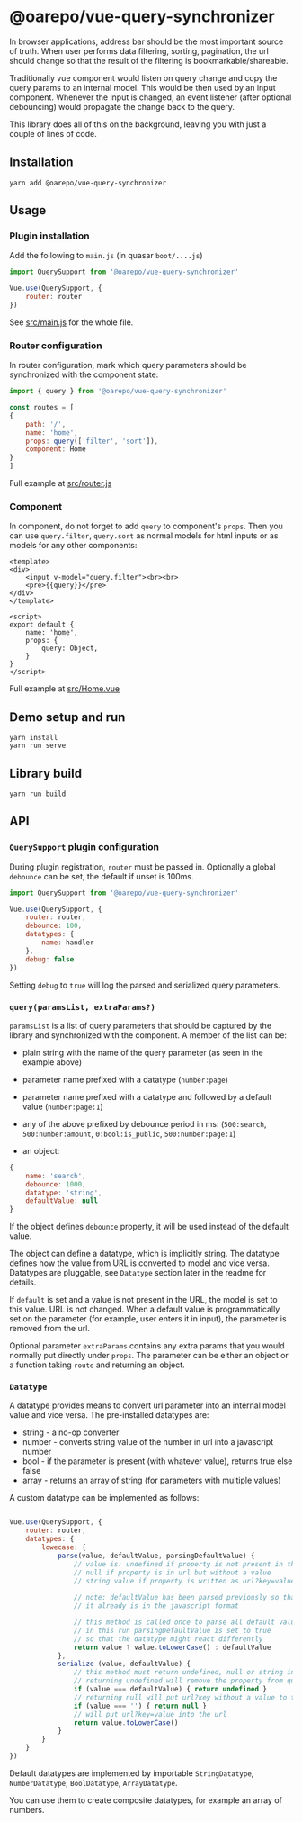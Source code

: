 # @oarepo/vue-query-synchronizer

In browser applications, address bar should be the most important source
of truth. When user performs data filtering, sorting, pagination, the url should
change so that the result of the filtering is bookmarkable/shareable.

Traditionally vue component would listen on query change and copy the
query params to an internal model. This would be then used by an input
component. Whenever the input is changed, an event listener (after optional
debouncing) would propagate the change back to the query.

This library does all of this on the background, leaving you with just
a couple of lines of code.

## Installation
```
yarn add @oarepo/vue-query-synchronizer
```

## Usage

### Plugin installation

Add the following to ``main.js`` (in quasar ``boot/....js``)

```javascript
import QuerySupport from '@oarepo/vue-query-synchronizer'

Vue.use(QuerySupport, {
    router: router
})
```
See [src/main.js](src/main.js) for the whole file.

### Router configuration

In router configuration, mark which query parameters should be synchronized
with the component state:

```javascript
import { query } from '@oarepo/vue-query-synchronizer'

const routes = [
{
    path: '/',
    name: 'home',
    props: query(['filter', 'sort']),
    component: Home
}
]
```
Full example at [src/router.js](src/router.js)

### Component

In component, do not forget to add ``query`` to component's ``props``. Then
you can use ``query.filter``, ``query.sort`` as normal models for
html inputs or as models for any other components:

```vue
<template>
<div>
    <input v-model="query.filter"><br><br>
    <pre>{{query}}</pre>
</div>
</template>

<script>
export default {
    name: 'home',
    props: {
        query: Object,
    }
}
</script>
```
Full example at [src/Home.vue](src/Home.vue)

## Demo setup and run
```
yarn install
yarn run serve
```

## Library build
```
yarn run build
```

## API

### ``QuerySupport`` plugin configuration

During plugin registration, ``router`` must be passed in. Optionally
a global ``debounce`` can be set, the default if unset is 100ms. 
 

```javascript
import QuerySupport from '@oarepo/vue-query-synchronizer'

Vue.use(QuerySupport, {
    router: router,
    debounce: 100,
    datatypes: {
        name: handler
    },
    debug: false
})
```

Setting ``debug`` to ``true`` will log the parsed and serialized query parameters. 

### ``query(paramsList, extraParams?)``

``paramsList`` is a list of query parameters that should be captured
by the library and synchronized with the component. A member of the list
can be:

   * plain string with the name of the query parameter (as seen in the example above) 

   * parameter name prefixed with a datatype (``number:page``)
   
   * parameter name prefixed with a datatype and followed by a default value
     (``number:page:1``)
     
   * any of the above prefixed by debounce period in ms: (``500:search``,
     ``500:number:amount``, ``0:bool:is_public``, ``500:number:page:1``)
     
   * an object:

```javascript
{
    name: 'search',
    debounce: 1000,
    datatype: 'string',
    defaultValue: null
}
``` 
If the object defines ``debounce`` property, it will be used instead of the default
value.

The object can define a datatype, which is implicitly string. The datatype
defines how the value from URL is converted to model and vice versa. Datatypes
are pluggable, see ``Datatype`` section later in the readme for details. 

If ``default`` is set and a value is not present in the URL, the model
is set to this value. URL is not changed. When a default value is 
programmatically set on the parameter (for example, user enters it in input),
the parameter is removed from the url.  

Optional parameter ``extraParams`` contains any extra params 
that you would normally put directly under ``props``.
The parameter can be either an object or a function taking ``route`` and 
returning an object.

### ``Datatype``

A datatype provides means to convert url parameter into an internal model
value and vice versa. The pre-installed datatypes are:
   * string - a no-op converter
   * number - converts string value of the number in url into a javascript number
   * bool - if the parameter is present (with whatever value), returns true else false
   * array - returns an array of string (for parameters with multiple values)
   
A custom datatype can be implemented as follows:

```javascript

Vue.use(QuerySupport, {
    router: router,
    datatypes: {
        lowecase: {
            parse(value, defaultValue, parsingDefaultValue) {
                // value is: undefined if property is not present in the url
                // null if property is in url but without a value
                // string value if property is written as url?key=value
 
                // note: defaultValue has been parsed previously so that
                // it already is in the javascript format

                // this method is called once to parse all default values,
                // in this run parsingDefaultValue is set to true
                // so that the datatype might react differently
                return value ? value.toLowerCase() : defaultValue 
            },
            serialize (value, defaultValue) {
                // this method must return undefined, null or string instance
                // returning undefined will remove the property from query
                if (value === defaultValue) { return undefined }
                // returning null will put url?key without a value to the url
                if (value === '') { return null }
                // will put url?key=value into the url
                return value.toLowerCase()
            }
        }
    }
})

```

Default datatypes are implemented by importable ``StringDatatype``, 
``NumberDatatype``, ``BoolDatatype``, ``ArrayDatatype``.

You can use them to create composite datatypes, for example an array
of numbers.
